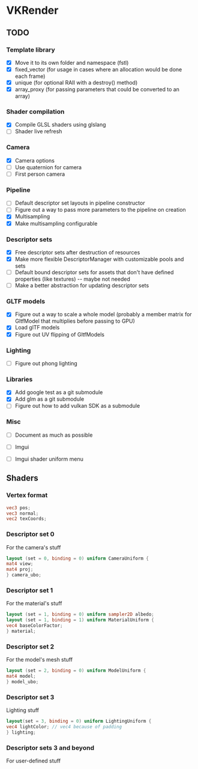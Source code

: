 # VKRender

## TODO
### Template library
- [x] Move it to its own folder and namespace (fstl)
- [x] fixed_vector (for usage in cases where an allocation would be done each frame)
- [x] unique (for optional RAII with a destroy() method)
- [x] array_proxy (for passing parameters that could be converted to an array)

### Shader compilation
- [x] Compile GLSL shaders using glslang
- [ ] Shader live refresh

### Camera
- [x] Camera options
- [ ] Use quaternion for camera
- [ ] First person camera

### Pipeline
- [ ] Default descriptor set layouts in pipeline constructor
- [ ] Figure out a way to pass more parameters to the pipeline on creation
- [x] Multisampling
- [x] Make multisampling configurable

### Descriptor sets
- [x] Free descriptor sets after destruction of resources
- [x] Make more flexible DescriptorManager with customizable pools and sets
- [ ] Default bound descriptor sets for assets that don't have defined
      properties (like textures) -- maybe not needed
- [ ] Make a better abstraction for updating descriptor sets

### GLTF models
- [x] Figure out a way to scale a whole model (probably a member
matrix for GltfModel that multiplies before passing to GPU)
- [x] Load glTF models
- [x] Figure out UV flipping of GltfModels

### Lighting
- [ ] Figure out phong lighting

### Libraries
- [x] Add google test as a git submodule
- [x] Add glm as a git submodule
- [ ] Figure out how to add vulkan SDK as a submodule

### Misc
- [ ] Document as much as possible
- [ ] Imgui
- [ ] Imgui shader uniform menu


## Shaders
### Vertex format
```glsl
vec3 pos;
vec3 normal;
vec2 texCoords;
```

### Descriptor set 0
For the camera's stuff
```glsl
layout (set = 0, binding = 0) uniform CameraUniform {
mat4 view;
mat4 proj;
} camera_ubo;
```

### Descriptor set 1
For the material's stuff
```glsl
layout (set = 1, binding = 0) uniform sampler2D albedo;
layout (set = 1, binding = 1) uniform MaterialUniform {
vec4 baseColorFactor;
} material;
```

### Descriptor set 2
For the model's mesh stuff
```glsl
layout (set = 2, binding = 0) uniform ModelUniform {
mat4 model;
} model_ubo;
```

### Descriptor set 3
Lighting stuff
```glsl
layout(set = 3, binding = 0) uniform LightingUniform {
vec4 lightColor; // vec4 because of padding
} lighting;
```

### Descriptor sets 3 and beyond
For user-defined stuff
